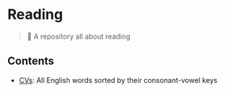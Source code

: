 # Reading

> 📖 A repository all about reading

## Contents

- [CVs](./cvs/): All English words sorted by their consonant-vowel keys
